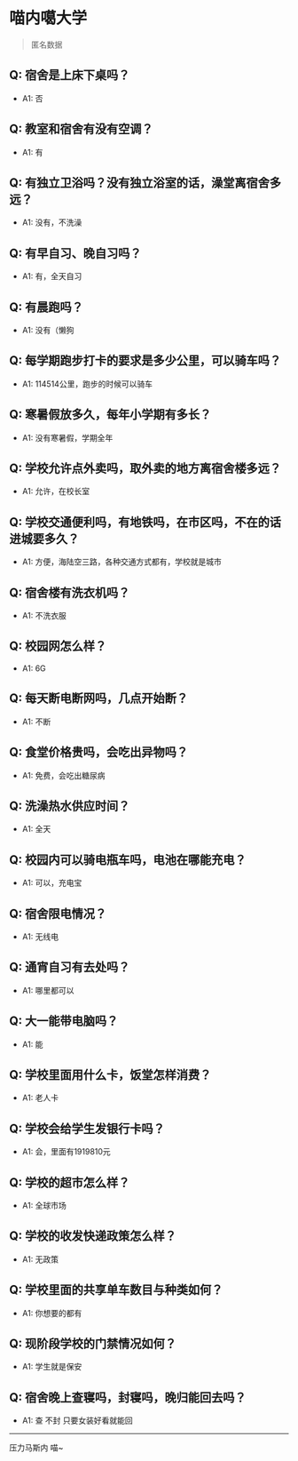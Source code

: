 # 喵内噶大学

> 匿名数据

## Q: 宿舍是上床下桌吗？

- A1: 否

## Q: 教室和宿舍有没有空调？

- A1: 有

## Q: 有独立卫浴吗？没有独立浴室的话，澡堂离宿舍多远？

- A1: 没有，不洗澡

## Q: 有早自习、晚自习吗？

- A1: 有，全天自习

## Q: 有晨跑吗？

- A1: 没有（懒狗

## Q: 每学期跑步打卡的要求是多少公里，可以骑车吗？

- A1: 114514公里，跑步的时候可以骑车

## Q: 寒暑假放多久，每年小学期有多长？

- A1: 没有寒暑假，学期全年

## Q: 学校允许点外卖吗，取外卖的地方离宿舍楼多远？

- A1: 允许，在校长室

## Q: 学校交通便利吗，有地铁吗，在市区吗，不在的话进城要多久？

- A1: 方便，海陆空三路，各种交通方式都有，学校就是城市

## Q: 宿舍楼有洗衣机吗？

- A1: 不洗衣服

## Q: 校园网怎么样？

- A1: 6G

## Q: 每天断电断网吗，几点开始断？

- A1: 不断

## Q: 食堂价格贵吗，会吃出异物吗？

- A1: 免费，会吃出糖尿病

## Q: 洗澡热水供应时间？

- A1: 全天

## Q: 校园内可以骑电瓶车吗，电池在哪能充电？

- A1: 可以，充电宝

## Q: 宿舍限电情况？

- A1: 无线电

## Q: 通宵自习有去处吗？

- A1: 哪里都可以

## Q: 大一能带电脑吗？

- A1: 能

## Q: 学校里面用什么卡，饭堂怎样消费？

- A1: 老人卡

## Q: 学校会给学生发银行卡吗？

- A1: 会，里面有1919810元

## Q: 学校的超市怎么样？

- A1: 全球市场

## Q: 学校的收发快递政策怎么样？

- A1: 无政策

## Q: 学校里面的共享单车数目与种类如何？

- A1: 你想要的都有

## Q: 现阶段学校的门禁情况如何？

- A1: 学生就是保安

## Q: 宿舍晚上查寝吗，封寝吗，晚归能回去吗？

- A1: 查 不封 只要女装好看就能回

***

压力马斯内 喵~